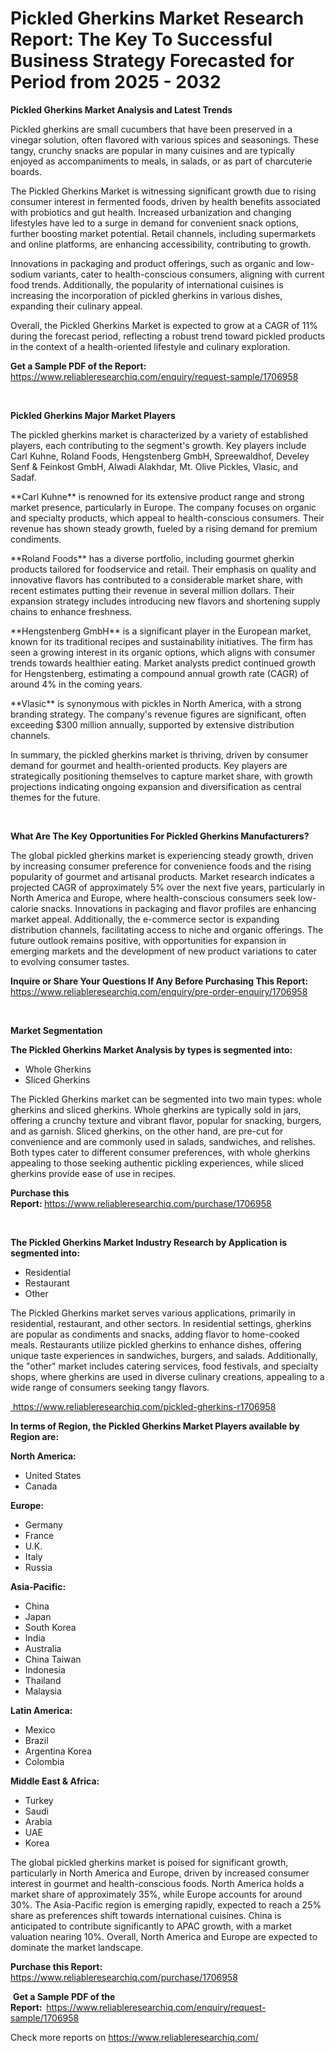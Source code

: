 <p><h1>Pickled Gherkins Market Research Report: The Key To Successful Business Strategy Forecasted for Period from 2025 - 2032</h1></p><p><strong>Pickled Gherkins Market Analysis and Latest Trends</strong></p>
<p><p>Pickled gherkins are small cucumbers that have been preserved in a vinegar solution, often flavored with various spices and seasonings. These tangy, crunchy snacks are popular in many cuisines and are typically enjoyed as accompaniments to meals, in salads, or as part of charcuterie boards.</p><p>The Pickled Gherkins Market is witnessing significant growth due to rising consumer interest in fermented foods, driven by health benefits associated with probiotics and gut health. Increased urbanization and changing lifestyles have led to a surge in demand for convenient snack options, further boosting market potential. Retail channels, including supermarkets and online platforms, are enhancing accessibility, contributing to growth.</p><p>Innovations in packaging and product offerings, such as organic and low-sodium variants, cater to health-conscious consumers, aligning with current food trends. Additionally, the popularity of international cuisines is increasing the incorporation of pickled gherkins in various dishes, expanding their culinary appeal.</p><p>Overall, the Pickled Gherkins Market is expected to grow at a CAGR of 11% during the forecast period, reflecting a robust trend toward pickled products in the context of a health-oriented lifestyle and culinary exploration.</p></p>
<p><strong>Get a Sample PDF of the Report:&nbsp;</strong> <a href="https://www.reliableresearchiq.com/enquiry/request-sample/1706958?utm_campaign=2171&utm_medium=2&utm_source=Github&utm_content=ia&utm_term=14022025&utm_id=pickled-gherkins">https://www.reliableresearchiq.com/enquiry/request-sample/1706958</a></p>
<p>&nbsp;</p>
<p><strong>Pickled Gherkins Major Market Players</strong></p>
<p><p>The pickled gherkins market is characterized by a variety of established players, each contributing to the segment's growth. Key players include Carl Kuhne, Roland Foods, Hengstenberg GmbH, Spreewaldhof, Develey Senf & Feinkost GmbH, Alwadi Alakhdar, Mt. Olive Pickles, Vlasic, and Sadaf.</p><p>**Carl Kuhne** is renowned for its extensive product range and strong market presence, particularly in Europe. The company focuses on organic and specialty products, which appeal to health-conscious consumers. Their revenue has shown steady growth, fueled by a rising demand for premium condiments.</p><p>**Roland Foods** has a diverse portfolio, including gourmet gherkin products tailored for foodservice and retail. Their emphasis on quality and innovative flavors has contributed to a considerable market share, with recent estimates putting their revenue in several million dollars. Their expansion strategy includes introducing new flavors and shortening supply chains to enhance freshness.</p><p>**Hengstenberg GmbH** is a significant player in the European market, known for its traditional recipes and sustainability initiatives. The firm has seen a growing interest in its organic options, which aligns with consumer trends towards healthier eating. Market analysts predict continued growth for Hengstenberg, estimating a compound annual growth rate (CAGR) of around 4% in the coming years.</p><p>**Vlasic** is synonymous with pickles in North America, with a strong branding strategy. The company's revenue figures are significant, often exceeding $300 million annually, supported by extensive distribution channels.</p><p>In summary, the pickled gherkins market is thriving, driven by consumer demand for gourmet and health-oriented products. Key players are strategically positioning themselves to capture market share, with growth projections indicating ongoing expansion and diversification as central themes for the future.</p></p>
<p>&nbsp;</p>
<p><strong>What Are The Key Opportunities For Pickled Gherkins Manufacturers?</strong></p>
<p><p>The global pickled gherkins market is experiencing steady growth, driven by increasing consumer preference for convenience foods and the rising popularity of gourmet and artisanal products. Market research indicates a projected CAGR of approximately 5% over the next five years, particularly in North America and Europe, where health-conscious consumers seek low-calorie snacks. Innovations in packaging and flavor profiles are enhancing market appeal. Additionally, the e-commerce sector is expanding distribution channels, facilitating access to niche and organic offerings. The future outlook remains positive, with opportunities for expansion in emerging markets and the development of new product variations to cater to evolving consumer tastes.</p></p>
<p><strong>Inquire or Share Your Questions If Any Before Purchasing This Report:</strong> <a href="https://www.reliableresearchiq.com/enquiry/pre-order-enquiry/1706958?utm_campaign=2171&utm_medium=2&utm_source=Github&utm_content=ia&utm_term=14022025&utm_id=pickled-gherkins">https://www.reliableresearchiq.com/enquiry/pre-order-enquiry/1706958</a></p>
<p>&nbsp;</p>
<p><strong>Market Segmentation</strong></p>
<p><strong>The Pickled Gherkins Market Analysis by types is segmented into:</strong></p>
<p><ul><li>Whole Gherkins</li><li>Sliced Gherkins</li></ul></p>
<p><p>The Pickled Gherkins market can be segmented into two main types: whole gherkins and sliced gherkins. Whole gherkins are typically sold in jars, offering a crunchy texture and vibrant flavor, popular for snacking, burgers, and as garnish. Sliced gherkins, on the other hand, are pre-cut for convenience and are commonly used in salads, sandwiches, and relishes. Both types cater to different consumer preferences, with whole gherkins appealing to those seeking authentic pickling experiences, while sliced gherkins provide ease of use in recipes.</p></p>
<p><strong>Purchase this Report:&nbsp;</strong><a href="https://www.reliableresearchiq.com/purchase/1706958?utm_campaign=2171&utm_medium=2&utm_source=Github&utm_content=ia&utm_term=14022025&utm_id=pickled-gherkins">https://www.reliableresearchiq.com/purchase/1706958</a></p>
<p>&nbsp;</p>
<p><strong>The Pickled Gherkins Market Industry Research by Application is segmented into:</strong></p>
<p><ul><li>Residential</li><li>Restaurant</li><li>Other</li></ul></p>
<p><p>The Pickled Gherkins market serves various applications, primarily in residential, restaurant, and other sectors. In residential settings, gherkins are popular as condiments and snacks, adding flavor to home-cooked meals. Restaurants utilize pickled gherkins to enhance dishes, offering unique taste experiences in sandwiches, burgers, and salads. Additionally, the "other" market includes catering services, food festivals, and specialty shops, where gherkins are used in diverse culinary creations, appealing to a wide range of consumers seeking tangy flavors.</p></p>
<p><a href="https://www.reliableresearchiq.com/pickled-gherkins-r1706958?utm_campaign=2171&utm_medium=2&utm_source=Github&utm_content=ia&utm_term=14022025&utm_id=pickled-gherkins">&nbsp;https://www.reliableresearchiq.com/pickled-gherkins-r1706958</a></p>
<p><strong>In terms of Region, the Pickled Gherkins Market Players available by Region are:</strong></p>
<p>
    <p> <strong> North America: </strong>
        <ul>
            <li>United States</li>
            <li>Canada</li>
        </ul>
        </p> 
    <p> <strong> Europe: </strong>
        <ul>
            <li>Germany</li>
            <li>France</li>
            <li>U.K.</li>
            <li>Italy</li>
            <li>Russia</li>
        </ul>
        </p> 
    <p> <strong> Asia-Pacific: </strong>
        <ul>
            <li>China</li>
            <li>Japan</li>
            <li>South Korea</li>
            <li>India</li>
            <li>Australia</li>
            <li>China Taiwan</li>
            <li>Indonesia</li>
            <li>Thailand</li>
            <li>Malaysia</li>
        </ul>
        </p> 
    <p> <strong> Latin America: </strong>
        <ul>
            <li>Mexico</li>
            <li>Brazil</li>
            <li>Argentina Korea</li>
            <li>Colombia</li>
        </ul>
        </p> 
    <p> <strong> Middle East & Africa: </strong>
        <ul>
            <li>Turkey</li>
            <li>Saudi</li>
            <li>Arabia</li>
            <li>UAE</li>
            <li>Korea</li>
        </ul>
    </p>
    </p>
<p><p>The global pickled gherkins market is poised for significant growth, particularly in North America and Europe, driven by increased consumer interest in gourmet and health-conscious foods. North America holds a market share of approximately 35%, while Europe accounts for around 30%. The Asia-Pacific region is emerging rapidly, expected to reach a 25% share as preferences shift towards international cuisines. China is anticipated to contribute significantly to APAC growth, with a market valuation nearing 10%. Overall, North America and Europe are expected to dominate the market landscape.</p></p>
<p><strong>Purchase this Report: </strong><a href="https://www.reliableresearchiq.com/purchase/1706958?utm_campaign=2171&utm_medium=2&utm_source=Github&utm_content=ia&utm_term=14022025&utm_id=pickled-gherkins">https://www.reliableresearchiq.com/purchase/1706958</a></p>
<p>&nbsp;<strong>Get a Sample PDF of the Report:&nbsp;&nbsp;</strong><a href="https://www.reliableresearchiq.com/enquiry/request-sample/1706958?utm_campaign=2171&utm_medium=2&utm_source=Github&utm_content=ia&utm_term=14022025&utm_id=pickled-gherkins">https://www.reliableresearchiq.com/enquiry/request-sample/1706958</a></p>
<p><strong></strong></p>
<p>Check more reports on <a href="https://www.reliableresearchiq.com/?utm_campaign=2171&utm_medium=2&utm_source=Github&utm_content=ia&utm_term=14022025&utm_id=pickled-gherkins">https://www.reliableresearchiq.com/</a></p>